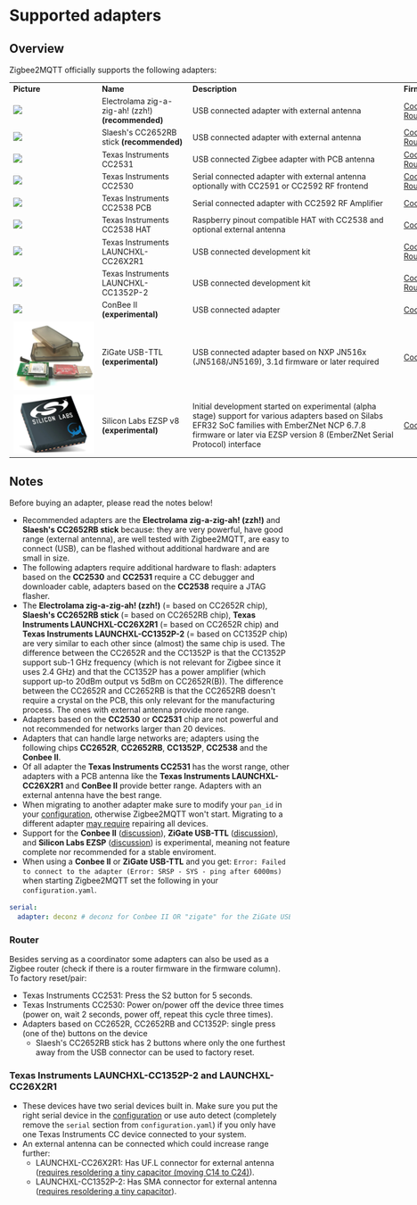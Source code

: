 # Supported adapters

## Overview
Zigbee2MQTT officially supports the following adapters:

<div style="width: 1000px">
<table>
  <tr>
    <td><b>Picture</b></td>
    <td><b>Name</b></td>
    <td><b>Description</b></td>
    <td><b>Firmware</b></td>
    <td><b>Guides</b></td>
    <td><b>Buy</b></td>
  </tr>
  <tr>
    <td><img src="../images/zzh.jpg"></td>
    <td>Electrolama zig-a-zig-ah! (zzh!) <b>(recommended)</b></td>
    <td>USB connected adapter with external antenna</td>
    <td><a href="https://github.com/Koenkk/Z-Stack-firmware/raw/master/coordinator/Z-Stack_3.x.0/bin/CC2652R_coordinator_20210120.zip">Coordinator</a><br/> <a href="https://github.com/Koenkk/Z-Stack-firmware/raw/master/router/Z-Stack_3.x.0/bin/CC2652R_router_20210128.zip">Router</a></td>
    <td><a href="https://electrolama.com/projects/zig-a-zig-ah/#flash-firmware">Flashing</a></td>
    <td><a href="https://www.tindie.com/products/electrolama/zzh-cc2652r-multiprotocol-rf-stick/#product-reviews">Tindie</a></td>
  </tr>
  <tr>
    <td><img src="../images/slaeshs_cc2652rb_stick.jpg"></td>
    <td>Slaesh's CC2652RB stick <b>(recommended)</b></td>
    <td>USB connected adapter with external antenna</td>
    <td><a href="https://github.com/Koenkk/Z-Stack-firmware/raw/master/coordinator/Z-Stack_3.x.0/bin/CC2652RB_coordinator_20210120.zip">Coordinator</a><br/> <a href="https://github.com/Koenkk/Z-Stack-firmware/raw/master/router/Z-Stack_3.x.0/bin/CC2652RB_router_20210128.zip">Router</a></td>
    <td><a href="https://slae.sh/projects/cc2652/#flashing">Flashing</a></td>
    <td><a href="https://slae.sh/projects/cc2652/">Slae.sh</a></td>
  </tr>
  <tr>
    <td><img src="../images/cc2531.jpg"></td>
    <td>Texas Instruments CC2531</td>
    <td>USB connected Zigbee adapter with PCB antenna</td>
    <td>
      <a href="https://github.com/Koenkk/Z-Stack-firmware/tree/master/coordinator/Z-Stack_Home_1.2/bin">Coordinator</a><br/> <a href="https://github.com/Koenkk/Z-Stack-firmware/tree/master/router/Z-Stack_Home_1.2/bin">Router</a></td>
    <td><a href="/information/flashing_the_cc2531.html">Flashing</a></td>
    <td><a href="https://www.aliexpress.com/wholesale?catId=0&initiative_id=SB_20191108075039&SearchText=cc2531">AliExpress</a></td>
  </tr>
  <tr>
    <td><img src="../images/cc2530.jpg"></td>
    <td>Texas Instruments CC2530</td>
    <td>Serial connected adapter with external antenna optionally with CC2591 or CC2592 RF frontend</td>
    <td>
      <a href="https://github.com/Koenkk/Z-Stack-firmware/tree/master/coordinator/Z-Stack_Home_1.2/bin">Coordinator</a><br/> <a href="https://github.com/Koenkk/Z-Stack-firmware/tree/master/router/Z-Stack_Home_1.2/bin">Router</a></td>
    <td><a href="/how_tos/how_to_create_a_cc2530_router.html#2-flashing-the-cc2530">Flashing</a> <a href="/information/connecting_cc2530.html">Connecting</a></td>
    <td><a href="http://www.aliexpress.com/wholesale?catId=0&initiative_id=SB_20181213104041&SearchText=cc2530">AliExpress</a> <a href="http://www.gban.cn/en/product_show.asp?id=43">GBAN</a> <a href="https://www.tindie.com/products/GiovanniCas/cc2530-cc2592-zigbee-dongle/">Tindie</a></td>
  </tr>
  <tr>
    <td><img src="../images/cc2538.jpg"></td>
    <td>Texas Instruments CC2538 PCB</td>
    <td>Serial connected adapter with CC2592 RF Amplifier</td>
    <td>
      <a href="https://github.com/Koenkk/Z-Stack-firmware/tree/master/coordinator/Z-Stack_3.0.x/bin">Coordinator</a><br/></td>
    <td><a href="/information/flashing_the_cc2538.html">Flashing</a></td>
    <td><a href="https://www.aliexpress.com/wholesale?catId=0&initiative_id=SB_20191108075039&SearchText=cc2538">AliExpress</a> <a href="https://www.tindie.com/products/GiovanniCas/cc2538-cc2592-zigbee-dongle-new-zb30/">Tindie</a></td>
  </tr>
  <tr>
    <td><img src="../images/cc2538hat.jpg"></td>
    <td>Texas Instruments CC2538 HAT</td>
    <td>Raspberry pinout compatible HAT with CC2538 and optional external antenna</td>
    <td>
      <a href="https://github.com/Koenkk/Z-Stack-firmware/tree/master/coordinator/Z-Stack_3.0.x/bin">Coordinator</a><br/></td>
    <td><a href="/information/flashing_the_cc2538.html">Flashing</a></td>
    <td><a href="https://www.tindie.com/products/GiovanniCas/zigbee-hat-with-cc2538-for-raspberry/">Tindie</a></td>
  </tr>
  <tr>
    <td><img src="../images/cc26x2r1.jpg"></td>
    <td>Texas Instruments LAUNCHXL-CC26X2R1</td>
    <td>USB connected development kit</td>
    <td><a href="https://github.com/Koenkk/Z-Stack-firmware/raw/master/coordinator/Z-Stack_3.x.0/bin/CC2652R_coordinator_20210120.zip">Coordinator</a><br/> <a href="https://github.com/Koenkk/Z-Stack-firmware/raw/master/router/Z-Stack_3.x.0/bin/CC2652R_router_20210128.zip">Router</a></td>
    <td><a href="/information/flashing_via_uniflash.html">Flashing</a></td>
    <td><a href="http://www.ti.com/tool/LAUNCHXL-CC26X2R1">Texas Instruments</a></td>
  </tr>
  <tr>
    <td><img src="../images/cc1352p2.jpg"></td>
    <td>Texas Instruments LAUNCHXL-CC1352P-2</td>
    <td>USB connected development kit</td>
    <td><a href="https://github.com/Koenkk/Z-Stack-firmware/raw/master/coordinator/Z-Stack_3.x.0/bin/CC1352P2_CC2652P_launchpad_coordinator_20210120.zip">Coordinator</a><br/> <a href="https://github.com/Koenkk/Z-Stack-firmware/raw/master/router/Z-Stack_3.x.0/bin/CC1352P2_CC2652P_launchpad_router_20210128.zip">Router</a></td>
    <td><a href="/information/flashing_via_uniflash.html">Flashing</a></td>
    <td><a href="http://www.ti.com/tool/LAUNCHXL-CC1352P">Texas Instruments</a></td>
  </tr>
  <tr>
    <td><img src="../images/conbee.jpg"></td>
    <td>ConBee II <b>(experimental)</b></td>
    <td>USB connected adapter</td>
    <td><a href="https://github.com/dresden-elektronik/deconz-rest-plugin/wiki/Update-deCONZ-manually">Coordinator</a><br/></td>
    <td><a href="https://github.com/dresden-elektronik/deconz-rest-plugin/wiki/Update-deCONZ-manually">Flashing</a></td>
    <td><a href="https://phoscon.de/en/conbee2?buy=1#buy">Phoscon</a></td>
  </tr>
  <tr>
    <td><img src="../images/zigate_usb_ttl.png"></td>
    <td>ZiGate USB-TTL <b>(experimental)</b></td>
    <td>USB connected adapter based on NXP JN516x (JN5168/JN5169), 3.1d firmware or later required</td>
    <td><a href="https://zigate.fr/tag/firmware/">Coordinator</a><br/></td>
    <td></td>
    <td><a href="https://zigate.fr/boutique/?orderby=date_desc">ZiGate</a></td>
  </tr>
  <tr>
    <td><img src="../images/Silicon_Labs_Gecko_EFR32_SoCs.webp"></td>
    <td>Silicon Labs EZSP v8 <b>(experimental)</b></td>
    <td>Initial development started on experimental (alpha stage) support for various adapters based on Silabs EFR32 SoC families with EmberZNet NCP 6.7.8 firmware or later via EZSP version 8 (EmberZNet Serial Protocol) interface</td>
    <td><a href="https://github.com/Koenkk/zigbee-herdsman/issues/319">Coordinator</a><br/></td>
    <td></td>
    <td></td>
  </tr>
</table>
</div>

## Notes
Before buying an adapter, please read the notes below!

- Recommended adapters are the **Electrolama zig-a-zig-ah! (zzh!)** and **Slaesh's CC2652RB stick** because: they are very powerful, have good range (external antenna), are well tested with Zigbee2MQTT, are easy to connect (USB), can be flashed without additional hardware and are small in size.
- The following adapters require additional hardware to flash: adapters based on the **CC2530** and **CC2531** require a CC debugger and downloader cable, adapters based on the **CC2538** require a JTAG flasher.
- The **Electrolama zig-a-zig-ah! (zzh!)** (= based on CC2652R chip), **Slaesh's CC2652RB stick** (= based on CC2652RB chip), **Texas Instruments LAUNCHXL-CC26X2R1** (= based on CC2652R chip) and **Texas Instruments LAUNCHXL-CC1352P-2** (= based on CC1352P chip) are very similar to each other since (almost) the same chip is used. The difference between the CC2652R and the CC1352P is that the CC1352P support sub-1 GHz frequency (which is not relevant for Zigbee since it uses 2.4 GHz) and that the CC1352P has a power amplifier (which support up-to 20dBm output vs 5dBm on CC2652R(B)). The difference between the CC2652R and CC2652RB is that the CC2652RB doesn't require a crystal on the PCB, this only relevant for the manufacturing process. The ones with external antenna provide more range.
- Adapters based on the **CC2530** or **CC2531** chip are not powerful and not recommended for networks larger than 20 devices.
- Adapters that can handle large networks are; adapters using the following chips **CC2652R**, **CC2652RB**, **CC1352P**, **CC2538** and the **Conbee II**.
- Of all adapter the **Texas Instruments CC2531** has the worst range, other adapters with a PCB antenna like the **Texas Instruments LAUNCHXL-CC26X2R1** and **ConBee II** provide better range. Adapters with an external antenna have the best range.
- When migrating to another adapter make sure to modify your `pan_id` in your [configuration](configuration.md), otherwise Zigbee2MQTT won't start. Migrating to a different adapter [may require](./FAQ.md#what-does-and-does-not-require-repairing-of-all-devices) repairing all devices.
- Support for the **Conbee II** ([discussion](https://github.com/Koenkk/zigbee-herdsman/issues/72)), **ZiGate USB-TTL** ([discussion](https://github.com/Koenkk/zigbee-herdsman/issues/242)), and **Silicon Labs EZSP** ([discussion](https://github.com/Koenkk/zigbee-herdsman/issues/319)) is experimental, meaning not feature complete nor recommended for a stable enviroment.
- When using a **Conbee II** or **ZiGate USB-TTL** and you get: `Error: Failed to connect to the adapter (Error: SRSP - SYS - ping after 6000ms)` when starting Zigbee2MQTT set the following in your `configuration.yaml`.

```yaml
serial:
  adapter: deconz # deconz for Conbee II OR "zigate" for the ZiGate USB-TTL
```

### Router
Besides serving as a coordinator some adapters can also be used as a Zigbee router (check if there is a router firmware in the firmware column). To factory reset/pair:
- Texas Instruments CC2531: Press the S2 button for 5 seconds.
- Texas Instruments CC2530: Power on/power off the device three times (power on, wait 2 seconds, power off, repeat this cycle three times).
- Adapters based on CC2652R, CC2652RB and CC1352P: single press (one of the) buttons on the device
  - Slaesh's CC2652RB stick has 2 buttons where only the one furthest away from the USB connector can be used to factory reset.

### Texas Instruments LAUNCHXL-CC1352P-2 and LAUNCHXL-CC26X2R1
- These devices have two serial devices built in. Make sure you put the right serial device in the [configuration](configuration.md) or use auto detect (completely remove the `serial` section from `configuration.yaml`) if you only have one Texas Instruments CC device connected to your system.
- An external antenna can be connected which could increase range further:
  - LAUNCHXL-CC26X2R1: Has UF.L connector for external antenna ([requires resoldering a tiny capacitor (moving C14 to C24)](http://e2e.ti.com/support/wireless-connectivity/zigbee-and-thread/f/158/t/880219?LAUNCHXL-CC26X2R1-Antenna-CC26X2R1)).
  - LAUNCHXL-CC1352P-2: Has SMA connector for external antenna ([requires resoldering a tiny capacitor](https://github.com/Koenkk/zigbee2mqtt/issues/2162#issuecomment-570286663)).
